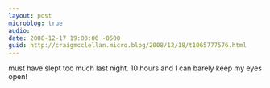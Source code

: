 ```yaml
---
layout: post
microblog: true
audio: 
date: 2008-12-17 19:00:00 -0500
guid: http://craigmcclellan.micro.blog/2008/12/18/t1065777576.html
---
```

must have slept too much last night. 10 hours and I can barely keep my eyes open!
